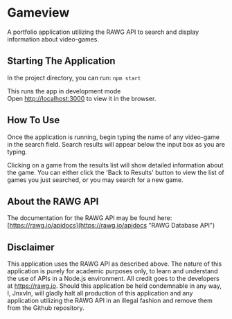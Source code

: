 
# Gameview

A portfolio application utilizing the RAWG API to search and display information about video-games.

## Starting The Application

In the project directory, you can run: `npm start`

This runs the app in development mode<br/>
Open [http://localhost:3000](http://localhost:3000) to view it in the browser.

## How To Use

Once the application is running, begin typing the name of any video-game in the search field.
Search results will appear below the input box as you are typing.<br/>

Clicking on a game from the results list will show detailed information about the game. You can either click
the 'Back to Results' button to view the list of games you just searched, or you may search for a new game.

## About the RAWG API

The documentation for the RAWG API may be found here: [https://rawg.io/apidocs](https://rawg.io/apidocs "RAWG Database API")

## Disclaimer

This application uses the RAWG API as described above. The nature of this application is purely for academic purposes only, to learn and understand the use of APIs in a Node.js environment. All credit goes to the developers at https://rawg.io. Should this application be held condemnable in any way, I, Jnxvln, will gladly halt all production of this application and any application utilizing the RAWG API in an illegal fashion and remove them from the Github repository.